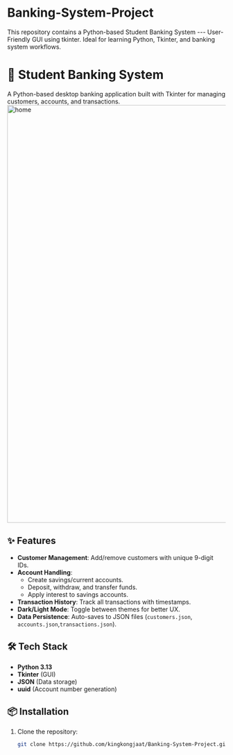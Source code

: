 # Banking-System-Project
This repository contains a Python-based Student Banking System --- User-Friendly GUI using tkinter. Ideal for learning Python, Tkinter, and banking system workflows.

# 🏦 Student Banking System

A Python-based desktop banking application built with Tkinter for managing customers, accounts, and transactions.
<img width="963" alt="home" src="https://github.com/user-attachments/assets/a83792a3-7bef-4d6a-b6d4-b3937e747795" />

## ✨ Features
- **Customer Management**: Add/remove customers with unique 9-digit IDs.
- **Account Handling**: 
  - Create savings/current accounts.
  - Deposit, withdraw, and transfer funds.
  - Apply interest to savings accounts.
- **Transaction History**: Track all transactions with timestamps.
- **Dark/Light Mode**: Toggle between themes for better UX.
- **Data Persistence**: Auto-saves to JSON files (`customers.json`, `accounts.json`,`transactions.json`).

## 🛠️ Tech Stack
- **Python 3.13**
- **Tkinter** (GUI)
- **JSON** (Data storage)
- **uuid** (Account number generation)

## 📦 Installation
1. Clone the repository:
   ```bash
   git clone https://github.com/kingkongjaat/Banking-System-Project.git
